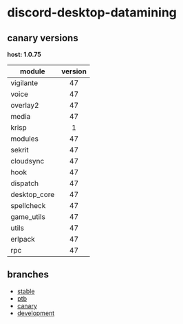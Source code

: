 # discord-desktop-datamining

## canary versions

**host: 1.0.75**

| module | version |
| ------ | :-----: |
| vigilante | 47 |
| voice | 47 |
| overlay2 | 47 |
| media | 47 |
| krisp | 1 |
| modules | 47 |
| sekrit | 47 |
| cloudsync | 47 |
| hook | 47 |
| dispatch | 47 |
| desktop_core | 47 |
| spellcheck | 47 |
| game_utils | 47 |
| utils | 47 |
| erlpack | 47 |
| rpc | 47 |

## branches

- [stable](https://github.com/OpenAsar/discord-desktop-datamining/tree/stable)
- [ptb](https://github.com/OpenAsar/discord-desktop-datamining/tree/ptb)
- [canary](https://github.com/OpenAsar/discord-desktop-datamining/tree/canary)
- [development](https://github.com/OpenAsar/discord-desktop-datamining/tree/development)